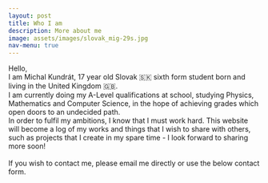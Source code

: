 ```yaml
---
layout: post
title: Who I am
description: More about me
image: assets/images/slovak_mig-29s.jpg
nav-menu: true
---
```


Hello, <br>
I am Michal Kundrát, 17 year old Slovak 🇸🇰 sixth form student born and living in the United Kingdom 🇬🇧. <br>
I am currently doing my A-Level qualifications at school, studying Physics, Mathematics and Computer Science, in the hope of achieving grades which open doors to an undecided path. <br>
In order to fulfil my ambitions, I know that I must work hard. This website will become a log of my works and things that I wish to share with others, such as projects that I create in my spare time - I look forward to sharing more soon!
<br><br>
If you wish to contact me, please email me directly or use the below contact form.
